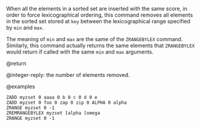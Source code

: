When all the elements in a sorted set are inserted with the same score, in order
to force lexicographical ordering, this command removes all elements in the
sorted set stored at `key` between the lexicographical range specified by `min`
and `max`.

The meaning of `min` and `max` are the same of the `ZRANGEBYLEX` command.
Similarly, this command actually returns the same elements that `ZRANGEBYLEX`
would return if called with the same `min` and `max` arguments.

@return

@integer-reply: the number of elements removed.

@examples

```cli
ZADD myzset 0 aaaa 0 b 0 c 0 d 0 e
ZADD myzset 0 foo 0 zap 0 zip 0 ALPHA 0 alpha
ZRANGE myzset 0 -1
ZREMRANGEBYLEX myzset [alpha [omega
ZRANGE myzset 0 -1
```
